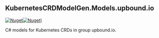 ## KubernetesCRDModelGen.Models.upbound.io
[![Nuget](https://img.shields.io/nuget/vpre/KubernetesCRDModelGen.Models.upbound.io.svg?style=flat-square)](https://www.nuget.org/packages/KubernetesCRDModelGen.Models.upbound.io)[![Nuget)](https://img.shields.io/nuget/dt/KubernetesCRDModelGen.Models.upbound.io.svg?style=flat-square)](https://www.nuget.org/packages/KubernetesCRDModelGen.Models.upbound.io)

C# models for Kubernetes CRDs in group upbound.io.